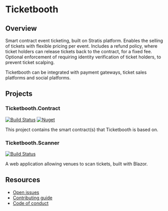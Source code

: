 # Ticketbooth

## Overview

Smart contract event ticketing, built on Stratis platform. Enables the selling of tickets with flexible pricing per event. Includes a refund policy, where ticket holders can release tickets back to the contract, for a fixed fee. Optional enforcement of requiring identity verification of ticket holders, to prevent ticket scalping.

Ticketbooth can be integrated with payment gateways, ticket sales platforms and social platforms.

## Projects

### Ticketbooth.Contract

[![Build Status](https://dev.azure.com/developmomentum/Ticketbooth/_apis/build/status/Contract?branchName=master)](https://dev.azure.com/developmomentum/Ticketbooth/_build/latest?definitionId=8&branchName=master) 
[![Nuget](https://img.shields.io/nuget/v/Ticketbooth)](https://www.nuget.org/packages/Ticketbooth/)

This project contains the smart contract(s) that Ticketbooth is based on.

### Ticketbooth.Scanner

[![Build Status](https://dev.azure.com/developmomentum/Ticketbooth/_apis/build/status/Scanner%20App?branchName=master)](https://dev.azure.com/developmomentum/Ticketbooth/_build/latest?definitionId=9&branchName=master)

A web application allowing venues to scan tickets, built with Blazor.

## Resources

* [Open issues](https://github.com/drmathias/Ticketbooth/issues)
* [Contributing guide](https://github.com/drmathias/Ticketbooth/blob/master/CONTRIBUTING.md)
* [Code of conduct](https://github.com/drmathias/Ticketbooth/blob/master/CODE_OF_CONDUCT.md)

